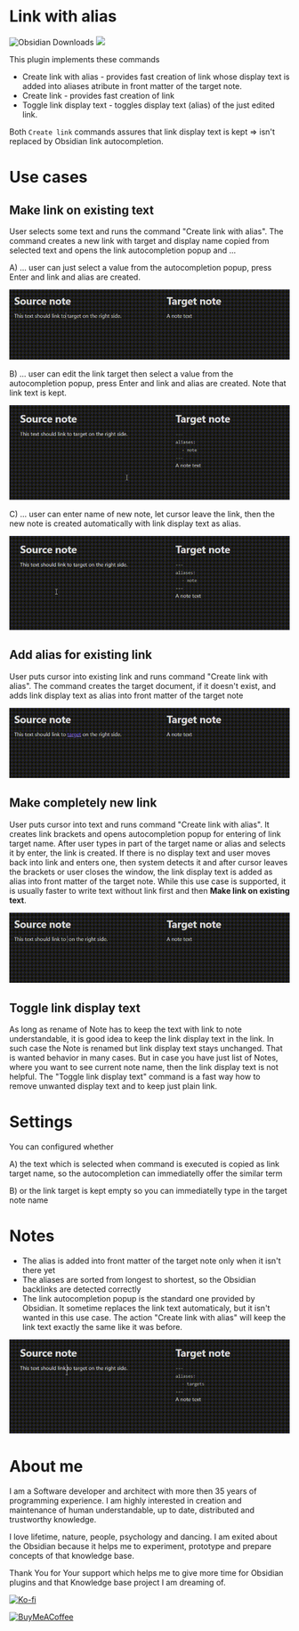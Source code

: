# Link with alias

![Obsidian Downloads](https://img.shields.io/badge/dynamic/json?logo=obsidian&color=%23483699&label=downloads&query=%24%5B%22link-with-alias%22%5D.downloads&url=https%3A%2F%2Fraw.githubusercontent.com%2Fobsidianmd%2Fobsidian-releases%2Fmaster%2Fcommunity-plugin-stats.json&style=plastic) ![](https://img.shields.io/github/v/release/pvojtechovsky/obsidian-link-with-alias?label=Latest%20Release&style=plastic)

This plugin implements these commands

-   Create link with alias - provides fast creation of link whose display text is added into aliases atribute in front matter of the target note.
-   Create link - provides fast creation of link
-   Toggle link display text - toggles display text (alias) of the just edited link.

Both `Create link` commands assures that link display text is kept => isn't replaced by Obsidian link autocompletion.

# Use cases

## Make link on existing text

User selects some text and runs the command "Create link with alias". The command creates a new link with target and display name copied from selected text and opens the link autocompletion popup and ...

A) ... user can just select a value from the autocompletion popup, press Enter and link and alias are created.

![Run command, press Enter, done](use-case1.gif)

B) ... user can edit the link target then select a value from the autocompletion popup, press Enter and link and alias are created. Note that link text is kept.

![Run command, edit link, select in autocompletion, press Enter, done](use-case5.gif)

C) ... user can enter name of new note, let cursor leave the link, then the new note is created automatically with link display text as alias.

![Run command, edit link, leave the link, done](use-case6.gif)

## Add alias for existing link

User puts cursor into existing link and runs command "Create link with alias". The command creates the target document, if it doesn't exist, and adds link display text as alias into front matter of the target note

![Run command in link, done](use-case2.gif)

## Make completely new link

User puts cursor into text and runs command "Create link with alias". It creates link brackets and opens autocompletion popup for entering of link target name. After user types in part of the target name or alias and selects it by enter, the link is created. If there is no display text and user moves back into link and enters one, then system detects it and after cursor leaves the brackets or user closes the window, the link display text is added as alias into front matter of the target note. While this use case is supported, it is usually faster to write text without link first and then **Make link on existing text**.

![Run command, select target, press Enter, move cursor back, write alias, leave the link, done](use-case3.gif)

## Toggle link display text

As long as rename of Note has to keep the text with link to note understandable, it is good idea to keep the link display text in the link. In such case the Note is renamed but link display text stays unchanged. That is wanted behavior in many cases.
But in case you have just list of Notes, where you want to see current note name, then the link display text is not helpful. The "Toggle link display text" command is a fast way how to remove unwanted display text and to keep just plain link.

# Settings

You can configured whether

A) the text which is selected when command is executed is copied as link target name, so the autocompletion can immediatelly offer the similar term

B) or the link target is kept empty so you can immediatelly type in the target note name

# Notes

-   The alias is added into front matter of the target note only when it isn't there yet
-   The aliases are sorted from longest to shortest, so the Obsidian backlinks are detected correctly
-   The link autocompletion popup is the standard one provided by Obsidian. It sometime replaces the link text automaticaly, but it isn't wanted in this use case. The action "Create link with alias" will keep the link text exactly the same like it was before.

![Run command, press Enter, done](use-case4.gif)

# About me

I am a Software developer and architect with more then 35 years of programming experience. I am highly interested in creation and maintenance of human understandable, up to date, distributed and trustworthy knowledge.

I love lifetime, nature, people, psychology and dancing. I am exited about the Obsidian because it helps me to experiment, prototype and prepare concepts of that knowledge base.

Thank You for Your support which helps me to give more time for Obsidian plugins and that Knowledge base project I am dreaming of.

[![Ko-fi](https://ko-fi.com/img/githubbutton_sm.svg)](https://ko-fi.com/pavel_knowledge)

[<img src="https://cdn.buymeacoffee.com/buttons/v2/default-green.png" alt="BuyMeACoffee" width="170">](https://www.buymeacoffee.com/pavel.knowledge)
